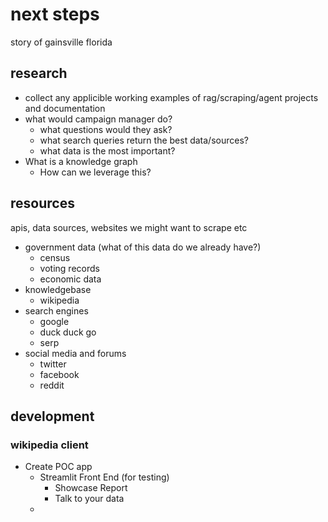 # next steps
story of gainsville florida 


## research
- collect any applicible working examples of rag/scraping/agent projects and documentation
- what would campaign manager do?
    - what questions would they ask?
    - what search queries return the best data/sources?
    - what data is the most important?
- What is a knowledge graph 
    - How can we leverage this?


## resources
apis, data sources, websites we might want to scrape etc
- government data (what of this data do we already have?)
  - census
  - voting records
  - economic data
- knowledgebase
  - wikipedia
- search engines
  - google
  - duck duck go
  - serp
- social media and forums
  - twitter
  - facebook
  - reddit
## development

### wikipedia client
- Create POC app
    - Streamlit Front End (for testing)
        - Showcase Report 
        - Talk to your data
    - 